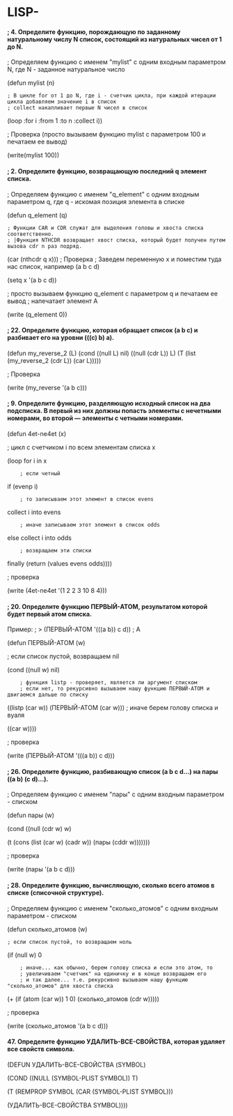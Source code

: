 # LISP-


#### ; 4. Определите функцию, порождающую по заданному натуральному числу N список, состоящий из натуральных чисел от 1 до N.

; Определяем функцию с именем "mylist" с одним входным параметром N, где N - заданное натуральное число

(defun mylist (n)

    ; В цикле for от 1 до N, где i - счетчик цикла, при каждой итерации цикла добавляем значение i в список
    ; collect накапливает первые N чисел в список
    
   (loop :for i :from 1 :to n :collect i))

; Проверка (просто вызываем функцию mylist с параметром 100 и печатаем ее вывод)

(write(mylist 100))



#### ; 2. Определите функцию, возвращающую последний q элемент списка.

; Определяем функцию с именем "q_element" с одним входным параметром q, где q - искомая позиция элемента в списке

(defun q_element (q)

	; Функции CAR и CDR служат для выделения головы и хвоста списка соответственно.
	; |Функция NTHCDR возвращает хвост списка, который будет получен путем вызова cdr n раз подряд.
	
   (car (nthcdr q x)))
; Проверка 
; Заведем переменную x и поместим туда нас список, например (a b c d)

(setq x '(a b c d))

; просто вызываем функцию q_element с параметром q и печатаем ее вывод 
; напечатает элемент A

(write (q_element 0))


#### ; 22. Определите функцию, которая обращает список (а b с) и разбивает его на уровни (((с) b) а).

(defun my_reverse_2 (L) 
 (cond 
  ((null L) nil) 
      ((null (cdr L)) L) 
          (T (list (my_reverse_2 (cdr L)) (car L))))) 

; Проверка 

(write (my_reverse '(а b с)))


#### ; 9. Определите функцию, разделяющую исходный список на два подсписка. В первый из них должны попасть элементы с нечетными номерами, во второй — элементы с четными номерами.

(defun 4et-ne4et (x)

  ; цикл с счетчиком i по всем элементам списка x
  
  (loop for i in x
  
		; если четный
		
   if (evenp i)
       
        ; то записываем этот элемент в список evens
   collect i into evens
	
        ; иначе записываем этот элемент в список odds
   else collect i into odds
	
        ; возвращаем эти списки
	
   finally (return (values evens odds))))
        
; проверка

(write (4et-ne4et '(1 2 2 3 10 8 4)))



#### ; 20. Определите функцию ПЕРВЫЙ-АТОМ, результатом которой будет первый атом списка. 

Пример:
; > (ПЕРВЫЙ-АТОМ '(((a b)) c d))
; A

(defun ПЕРВЫЙ-АТОМ (w)

  ; если список пустой, возвращаем nil
  
  (cond ((null w) nil)
  
		; функция listp - проверяет, является ли аргумент списком
		; если нет, то рекурсивно вызываем нашу функцию ПЕРВЫЙ-АТОМ и двигаемся дальше по списку
		
  ((listp (car w)) (ПЕРВЫЙ-АТОМ (car w)))
        ; иначе берем голову списка и вуаля
      
  ((car w))))
        
; проверка

(write (ПЕРВЫЙ-АТОМ '(((a b)) c d)))


#### ; 26. Определите функцию, разбивающую список (a b с d...) на пары ((а b) (с d)...).
; Определяем функцию с именем "пары" с одним входным параметром - списком

(defun пары (w)

   (cond ((null (cdr w) w)
   
   (t (cons (list (car w) (cadr w)) (пары (cddr w)))))))
        
; проверка

(write (пары '(a b c d)))


#### ; 28. Определите функцию, вычисляющую, сколько всего атомов в списке (списочной структуре).
; Определяем функцию с именем "сколько_атомов" с одним входным параметром - списком

(defun сколько_атомов (w)

	; если список пустой, то возвращаем ноль
	
   (if (null w)
        0
	
        ; иначе... как обычно, берем голову списка и если это атом, то
        ; увеличиваем "счетчик" на единичку и в конце возвращаем его
        ; и так далее... т.е. рекурсивно вызываем нашу функцию "сколько_атомов" для хвоста списка
	
  (+ (if (atom (car w)) 1 0) (сколько_атомов (cdr w)))))
    
; проверка

(write (сколько_атомов '(a b c d)))



#### 47. Определите функцию УДАЛИТЬ-ВСЕ-СВОЙСТВА, которая удаляет все свойств символа.		

(DEFUN УДАЛИТЬ-ВСЕ-СВОЙСТВА (SYMBOL)

  (COND ((NULL (SYMBOL-PLIST SYMBOL)) T)
  
   (T (REMPROP SYMBOL (CAR (SYMBOL-PLIST SYMBOL)))
	
   (УДАЛИТЬ-ВСЕ-СВОЙСТВА SYMBOL))))
